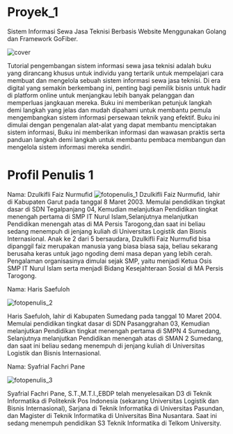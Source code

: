 # Proyek_1
Sistem Informasi Sewa Jasa Teknisi Berbasis Website Menggunakan Golang dan Framework GoFiber.

![cover](https://github.com/hrisz/Proyek_1/assets/60280111/57eb9bbf-1a08-459d-802b-279fda1e66a7)

Tutorial pengembangan sistem informasi sewa jasa teknisi adalah buku yang dirancang khusus untuk individu yang tertarik untuk mempelajari cara membuat dan mengelola
sebuah sistem informasi sewa jasa teknisi. Di era digital yang semakin berkembang ini, penting bagi pemilik bisnis untuk hadir di platform online untuk menjangkau lebih
banyak pelanggan dan memperluas jangkauan mereka. Buku ini memberikan petunjuk langkah demi langkah yang jelas dan mudah dipahami untuk membantu pemula
mengembangkan sistem informasi persewaan teknik yang efektif. Buku ini dimulai dengan pengenalan alat-alat yang dapat membantu menciptakan sistem informasi,
Buku ini memberikan informasi dan wawasan praktis serta panduan langkah demi langkah untuk membantu pembaca membangun dan mengelola sistem informasi mereka sendiri.

# Profil Penulis 1
Nama: Dzulkifli Faiz Nurmufid
![fotopenulis_1](https://github.com/hrisz/Proyek_1/assets/60280111/7996dd9b-8a48-4297-8309-e83b77ae0433)
Dzulkifli Faiz Nurmufid, lahir di Kabupaten Garut pada tanggal 8 Maret 2003. Memulai pendidikan tingkat dasar di SDN Tegalpanjang 04, Kemudian melanjutkan
Pendidikan tingkat menengah pertama di SMP IT Nurul Islam,Selanjutnya melanjutkan Pendidikan menengah atas di MA Persis Tarogong,dan saat ini beliau sedang menempuh di
jenjang kuliah di Universitas Logistik dan Bisnis Internasional. Anak ke 2 dari 5 bersaudara, Dzulkifli Faiz Nurmufid bisa dipanggil faiz merupakan manusia yang
biasa biasa saja, beliau sekarang berusaha keras untuk jago ngoding demi masa depan yang lebih cerah. Pengalaman organisasinya dimulai sejak SMP, yaitu
menjadi Ketua Osis SMP IT Nurul Islam serta menjadi Bidang Kesejahteraan Sosial di MA Persis Tarogong.

Nama: Haris Saefuloh

![fotopenulis_2](https://github.com/hrisz/Proyek_1/assets/60280111/2491c864-1fd5-4c9a-aeea-1cc891eca378)

Haris Saefuloh, lahir di Kabupaten Sumedang pada tanggal 10 Maret 2004. Memulai pendidikan tingkat dasar di SDN Pasanggrahan 03, Kemudian melanjutkan Pendidikan tingkat
menengah pertama di SMPN 4 Sumedang, Selanjutnya melanjutkan Pendidikan menengah atas di SMAN 2 Sumedang, dan saat ini beliau sedang menempuh di jenjang kuliah di
Universitas Logistik dan Bisnis Internasional.

Nama: Syafrial Fachri Pane

![fotopenulis_3](https://github.com/hrisz/Proyek_1/assets/60280111/eb833fd8-1e40-4d6e-aa1d-9582464ae2d0)

Syafrial Fachri Pane, S.T.,M.T.I.,EBDP telah menyelesaikan D3 di Teknik Informatika di Politeknik Pos Indonesia (sekarang Universitas Logistik dan Bisnis Internasional),
Sarjana di Teknik Informatika di Universitas Pasundan, dan Magister di Teknik Informatika di Universitas Bina Nusantara. Saat ini sedang menempuh pendidikan S3 Teknik Informatika
di Telkom University.
